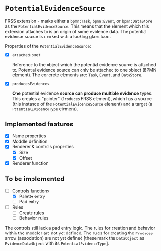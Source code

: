 # `PotentialEvidenceSource`

FRSS extension - marks either a `bpmn:Task`, `bpmn:Event`, or `bpmn:DataStore` as the `PotentialEvidenceSource`. This means that the element which this extension attaches to is an origin of some evidence data. The potential evidence source is marked with a looking glass icon.

Properties of the `PotentialEvidenceSource`:

- [x] `attachedToRef`

  Reference to the object which the potential evidence source is attached to. Potential evidence source can only be attached to one object (BPMN element). The concrete elements are: `Task`, `Event`, and `DataStore`.

- [x] `producesEvidences`

  **One** potential evidence **source can produce multiple evidence** types. This creates a "pointer" (`Produces` FRSS element), which has a source (this instance of the `PotentialEvidenceSource` element) and a target (a `PotentialEvidenceType` element).

## Implemented features

- [x] Name properties
- [x] Moddle definition
- [x] Renderer & controls properties
  - [x] Size
  - [x] Offset
- [x] Renderer function

## To be implemented

- [ ] Controls functions
  - [x] Palette entry
  - [ ] Pad entry
- [ ] Rules
  - [ ] Create rules
  - [ ] Behavior rules

The controls still lack a pad entry logic. The rules for creation and behavior within the modeler are not yet defined. The rules for creating the `Produces` arrow (association) are not yet defined \[these mark the `DataObject` as `EvidenceDataObject` with its `PotentialEvidenceType`\].
